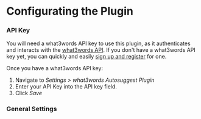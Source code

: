 # Configurating the Plugin

### API Key

You will need a what3words API key to use this plugin, as it authenticates and interacts with the [what3words API](https://developer.what3words.com/public-api). If you don't have a what3words API key yet, you can quickly and easily [sign up and register](https://accounts.what3words.com/create-api-key) for one.

Once you have a what3words API key:

1. Navigate to _Settings > what3words Autosuggest Plugin_
2. Enter your API Key into the API key field.
3. Click _Save_

### General Settings

